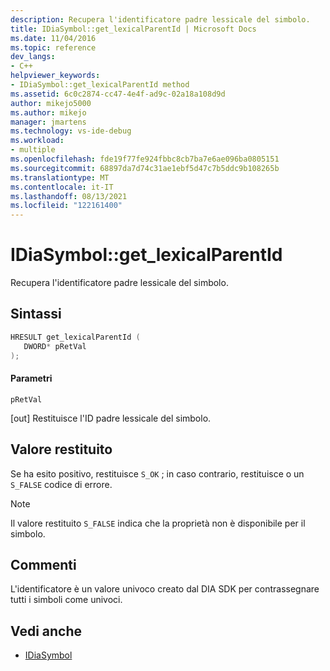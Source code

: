 ```yaml
---
description: Recupera l'identificatore padre lessicale del simbolo.
title: IDiaSymbol::get_lexicalParentId | Microsoft Docs
ms.date: 11/04/2016
ms.topic: reference
dev_langs:
- C++
helpviewer_keywords:
- IDiaSymbol::get_lexicalParentId method
ms.assetid: 6c0c2874-cc47-4e4f-ad9c-02a18a108d9d
author: mikejo5000
ms.author: mikejo
manager: jmartens
ms.technology: vs-ide-debug
ms.workload:
- multiple
ms.openlocfilehash: fde19f77fe924fbbc8cb7ba7e6ae096ba0805151
ms.sourcegitcommit: 68897da7d74c31ae1ebf5d47c7b5ddc9b108265b
ms.translationtype: MT
ms.contentlocale: it-IT
ms.lasthandoff: 08/13/2021
ms.locfileid: "122161400"
---
```

# <a name="idiasymbolget_lexicalparentid"></a>IDiaSymbol::get_lexicalParentId
Recupera l'identificatore padre lessicale del simbolo.

## <a name="syntax"></a>Sintassi

```C++
HRESULT get_lexicalParentId ( 
   DWORD* pRetVal
);
```

#### <a name="parameters"></a>Parametri
 `pRetVal`

[out] Restituisce l'ID padre lessicale del simbolo.

## <a name="return-value"></a>Valore restituito
 Se ha esito positivo, restituisce `S_OK` ; in caso contrario, restituisce o un `S_FALSE` codice di errore.

> [!NOTE]
> Il valore restituito `S_FALSE` indica che la proprietà non è disponibile per il simbolo.

## <a name="remarks"></a>Commenti
 L'identificatore è un valore univoco creato dal DIA SDK per contrassegnare tutti i simboli come univoci.

## <a name="see-also"></a>Vedi anche
- [IDiaSymbol](../../debugger/debug-interface-access/idiasymbol.md)
